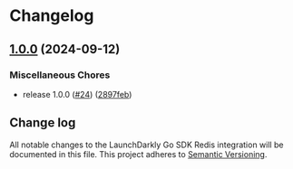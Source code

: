 # Changelog

## [1.0.0](https://github.com/launchdarkly/go-server-sdk-redis-go-redis/compare/v1.0.0-beta.1...v1.0.0) (2024-09-12)


### Miscellaneous Chores

* release 1.0.0 ([#24](https://github.com/launchdarkly/go-server-sdk-redis-go-redis/issues/24)) ([2897feb](https://github.com/launchdarkly/go-server-sdk-redis-go-redis/commit/2897feb9de83e5d7f849ab615ca328cae299a4de))

## Change log

All notable changes to the LaunchDarkly Go SDK Redis integration will be documented in this file. This project adheres to [Semantic Versioning](http://semver.org).
